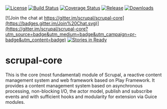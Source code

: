 [![License](http://img.shields.io/:license-Apache%202-red.svg)](http://www.apache.org/licenses/LICENSE-2.0.txt)
[![Build Status](https://travis-ci.org/scrupal/scrupal-core.svg?branch=master)](https://travis-ci.org/scrupal/scrupal-core)
[![Coverage Status](https://coveralls.io/repos/scrupal/scrupal-core/badge.svg?branch=master&service=github)](https://coveralls.io/github/scrupal/scrupal-core?branch=master)
[![Release](https://img.shields.io/github/release/scrupal/scrupal-core.svg?style=flat)](https://github.com/scrupal/scrupal-core/releases)
[![Downloads](https://img.shields.io/github/downloads/scrupal/scrupal-core/latest/total.svg)](https://github.com/scrupal/scrupal-core/releases)

[![Join the chat at https://gitter.im/scrupal/scrupal-core](https://badges.gitter.im/Join%20Chat.svg)](https://gitter.im/scrupal/scrupal-core?utm_source=badge&utm_medium=badge&utm_campaign=pr-badge&utm_content=badge)
[![Stories in Ready](https://badge.waffle.io/scrupal/scrupal-core.svg?label=ready&title=Ready)](http://waffle.io/scrupal/scrupal-core)

# scrupal-core
This is the core (most fundamental) module of Scrupal, a reactive content management system and
web framework based on Play Framework. It provides a content management system based on asynchronous processing,
non-blocking I/O, the actor model, publish and subscribe events and with sufficient hooks and modularity for extension
via Guice modules.

